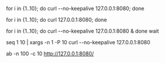 for i in {1..10}; do curl --no-keepalive 127.0.0.1:8080; done

for i in {1..10}; do curl 127.0.0.1:8080; done

for i in {1..10}; do curl --no-keepalive 127.0.0.1:8080 & done
wait


seq 1 10 | xargs -n 1 -P 10 curl --no-keepalive 127.0.0.1:8080


ab -n 100 -c 10 http://127.0.0.1:8080/
